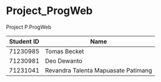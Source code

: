 # Project_ProgWeb

Project P.ProgWeb

| Student ID  | Name                               |
|------------|------------------------------------|
| 71230985   | Tomas Becket                      |
| 71230981   | Deo Dewanto                       |
| 71231041   | Revandra Talenta Mapuasate Patimang |
